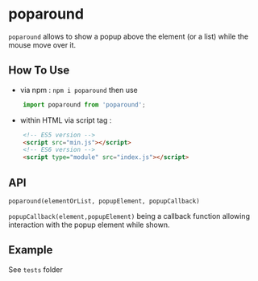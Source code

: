 # poparound

`poparound` allows to show a popup above the element (or a list) while the mouse move over it.

## How To Use
- via npm : `npm i poparound` then use
```javascript
    import poparound from 'poparound';
```
- within HTML via script tag :
```html
    <!-- ES5 version -->
    <script src="min.js"></script>
    <!-- ES6 version -->
    <script type="module" src="index.js"></script>
```

## API
`poparound(elementOrList, popupElement, popupCallback)`

`popupCallback(element,popupElement)` being a callback function allowing interaction with the popup element while shown.

## Example

See `tests` folder